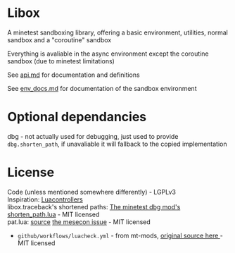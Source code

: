 # Libox

A minetest sandboxing library, offering a basic environment, utilities, normal sandbox and a "coroutine" sandbox

Everything is avaliable in the async environment except the coroutine sandbox (due to minetest limitations)

See [api.md](https://github.com/TheEt1234/libox/blob/master/api.md) for documentation and definitions

See [env_docs.md](https://github.com/TheEt1234/libox/blob/master/env_docs.md) for documentation of the sandbox environment

# Optional dependancies
dbg - not actually used for debugging, just used to provide `dbg.shorten_path`, if unavaliable it will fallback to the copied implementation

# License
Code (unless mentioned somewhere differently) - LGPLv3  
Inspiration: [Luacontrollers](https://github.com/minetest-mods/mesecons/tree/master/mesecons_luacontroller)  
libox.traceback's shortened paths: [The minetest dbg mod's shorten_path.lua](https://github.com/appgurueu/dbg/blob/master/src/shorten_path.lua) - MIT licensed  
pat.lua: [source](https://notabug.org/pgimeno/patlua/src/master/pat.lua) [the mesecon issue](https://github.com/minetest-mods/mesecons/issues/456) - MIT licensed
- `github/workflows/luacheck.yml` - from mt-mods, [original source here ](https://github.com/mt-mods/mt-mods/blob/master/snippets/luacheck.yml) - MIT licensed